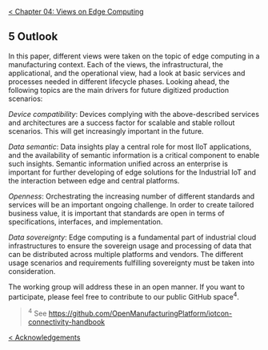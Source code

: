 [< Chapter 04: Views on Edge Computing](04_3_operational_view.md)

## 5 Outlook
In this paper, different views were taken on the topic of edge computing in a manufacturing context. Each of the views, the infrastructural, the applicational, and the operational view, had a look at basic services and processes needed in different lifecycle phases. Looking ahead, the following topics are the main drivers for future digitized production scenarios:

_Device compatibility_: Devices complying with the above-described services and architectures are a success factor for scalable and stable rollout scenarios. This will get increasingly important in the future.

_Data semantic_: Data insights play a central role for most IIoT applications, and the availability of semantic information is a critical component to enable such insights. Semantic information unified across an enterprise is important for further developing of edge solutions for the Industrial IoT and the interaction between edge and central platforms.

_Openness_: Orchestrating the increasing number of different standards and services will be an important ongoing challenge. In order to create tailored business value, it is important that standards are open in terms of specifications, interfaces, and implementation.

_Data sovereignty_: Edge computing is a fundamental part of industrial cloud infrastructures to ensure the sovereign usage and processing of data that can be distributed across multiple platforms and vendors. The different usage scenarios and requirements fulfilling sovereignty must be taken into consideration.

The working group will address these in an open manner. If you want to participate, please feel free to contribute to our public GitHub space<sup>4</sup>.

> <sup>4</sup> See https://github.com/OpenManufacturingPlatform/iotcon-connectivity-handbook

[< Acknowledgements](00_acknowledgements.md)